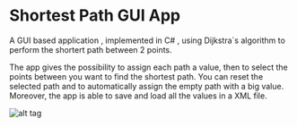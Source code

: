 Shortest Path GUI App
=====================

A GUI based application , implemented in C# , using Dijkstra`s algorithm to perform the shortert path between 2 points. 

The app gives the possibility to assign each path a value, then to select the points between you want to find the shortest path. You can reset the selected path and to automatically assign the empty path with a big value.
Moreover, the app is able to save and load all the values in a XML file.


![alt tag](http://i.imgur.com/1Qv1eXP.png)
